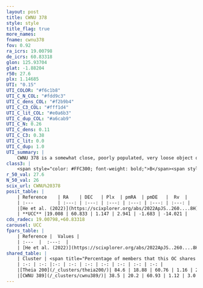 ```yaml
---
layout: post
title: CWNU 378
style: style
title_flag: true
more_names: 
fname: cwnu378
fov: 0.92
ra_icrs: 19.00798
de_icrs: 60.83318
glon: 125.93704
glat: -1.88204
r50: 27.6
plx: 1.14685
UTI: "0.15"
UTI_COLOR: "#f6c1b8"
UTI_C_N_COL: "#fdd9c3"
UTI_C_dens_COL: "#f2b9b4"
UTI_C_C3_COL: "#fff1d4"
UTI_C_lit_COL: "#e0a6b3"
UTI_C_dup_COL: "#a6cab9"
UTI_C_N: 0.26
UTI_C_dens: 0.11
UTI_C_C3: 0.38
UTI_C_lit: 0.0
UTI_C_dup: 1.0
UTI_summary: |
    CWNU 378 is a somewhat close, poorly populated, very loose object of low C3 quality. It was recently reported in the literature.<br><br>This object shares a moderate percentage of members with at least one entry reported in the same catalogue.
class3: |
    <span style="color: #FFC300; font-weight: bold;">B</span><span style="color: red; font-weight: bold;">C</span>
r_50_val: 27.6
N_50_val: 26
scix_url: CWNU%20378
posit_table: |
    | Reference    | RA    | DEC   | Plx  | pmRA  | pmDE   |  Rv  |
    | :---         | :---: | :---: | :---: | :---: | :---: | :---: |
    |[He et al. (2022)](https://scixplorer.org/abs/2022ApJS..260....8H) | 18.678 | 60.895 | 1.16 | 2.96 | -1.65 | -- |
    | **UCC** |19.008 | 60.833 | 1.147 | 2.941 | -1.683 | -14.021 | 
cds_radec: 19.00798,+60.83318
carousel: UCC
fpars_table: |
    | Reference |  Values |
    | :---  |  :---:  |
    | [He et al. (2022)](https://scixplorer.org/abs/2022ApJS..260....8H) | `AG=0.75, m-M=9.85, logAge=8.6, Z=0.028` |
shared_table: |
    | Cluster | <span title="Percentage of members that this OC shares with the ones listed">%</span>   | RA   | DEC   | Plx   | pmRA  | pmDE  | Rv | UTI |
    | :-: | :-: |:-: | :-: | :-: | :-: | :-: | :-: | :-: |
    |[Theia 200](/_clusters/theia200/)| 84.6 | 18.88 | 60.76 | 1.16 | 2.95 | -1.69 | -15.76 |0.04 |
    |[CWNU 389](/_clusters/cwnu389/)| 38.5 | 20.2 | 60.93 | 1.12 | 3.0 | -1.7 | -18.9 |0.13 |
---
```

